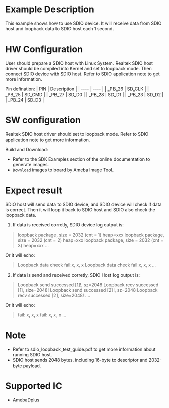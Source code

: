 #  Example Description

This example shows how to use SDIO device. It will receive data from SDIO host and loopback data to SDIO host each 1 second.

# HW Configuration

User should prepare a SDIO host with Linux System. Realtek SDIO host driver should be compiled into Kernel and set to loopback mode. Then connect SDIO device with SDIO host. Refer to SDIO application note to get more information.

Pin defination:
|  PIN    | Description |
|  ----   | ----        |
| _PB_26  | SD_CLK      |
| _PB_25  | SD_CMD      |
| _PB_27  | SD_D0       |
| _PB_28  | SD_D1       |
| _PB_23  | SD_D2       |
| _PB_24  | SD_D3       |


#  SW configuration

Realtek SDIO host driver should set to loopback mode. Refer to SDIO application note to get more information.

Build and Download:
   * Refer to the SDK Examples section of the online documentation to generate images.
   * `Download` images to board by Ameba Image Tool.

#  Expect result

SDIO host will send data to SDIO device, and SDIO device will check if data is correct. Then it will loop it back to SDIO host and SDIO also check the loopback data.

1. If data is received corretly, SDIO device log output is:
> loopback package, size = 2032 (cnt = 1) heap=xxx
> loopback package, size = 2032 (cnt = 2) heap=xxx
> loopback package, size = 2032 (cnt = 3) heap=xxx
> ...

Or it will echo:
> Loopback data check fail:x, x, x
> Loopback data check fail:x, x, x
> ...

2. If data is send and received corretly, SDIO Host log output is:
> Loopback send successed [1]!, sz=2048
> Loopback recv successed [1], size=2048!
> Loopback send successed [2]!, sz=2048
> Loopback recv successed [2], size=2048!
> ....

Or it will echo:
> fail: x, x, x
> fail: x, x, x
> ...

#  Note

- Refer to sdio_loopback_test_guide.pdf to get more information about running SDIO host.
- SDIO host sends 2048 bytes, including 16-byte tx descriptor and 2032-byte payload.

#  Supported IC
* AmebaDplus


